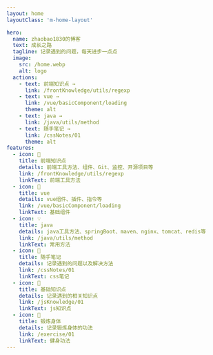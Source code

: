 ```yaml
---
layout: home
layoutClass: 'm-home-layout'

hero:
  name: zhaobao1830的博客
  text: 成长之路
  tagline: 记录遇到的问题，每天进步一点点
  image:
    src: /home.webp
    alt: logo
  actions:
    - text: 前端知识点 →
      link: /frontKnowledge/utils/regexp
    - text: vue →
      link: /vue/basicComponent/loading
      theme: alt
    - text: java →
      link: /java/utils/method
    - text: 随手笔记 →
      link: /cssNotes/01
      theme: alt
features:
  - icon: 📖
    title: 前端知识点
    details: 前端工具方法、组件、Git、监控、开源项目等
    link: /frontKnowledge/utils/regexp
    linkText: 前端工具方法
  - icon: 📘
    title: vue
    details: vue组件、插件、指令等
    link: /vue/basicComponent/loading
    linkText: 基础组件
  - icon: 💡
    title: java
    details: java工具方法、springBoot、maven、nginx、tomcat、redis等
    link: /java/utils/method
    linkText: 常用方法
  - icon: 📔
    title: 随手笔记
    details: 记录遇到的问题以及解决方法
    link: /cssNotes/01
    linkText: css笔记
  - icon: 🐞
    title: 基础知识点
    details: 记录遇到的相关知识点
    link: /jsKnowledge/01
    linkText: js知识点
  - icon: 🧰
    title: 锻炼身体
    details: 记录锻炼身体的功法
    link: /exercise/01
    linkText: 健身功法
---
```

